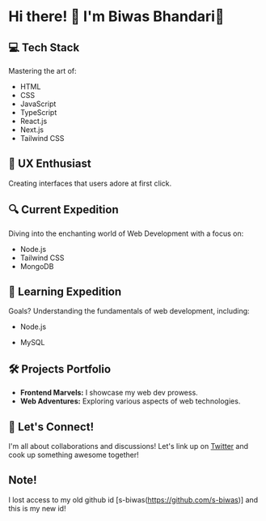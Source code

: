 # Hi there! 👋 I'm Biwas Bhandari🚀

## 💻 Tech Stack
Mastering the art of:
- HTML
- CSS
- JavaScript
- TypeScript
- React.js
- Next.js
- Tailwind CSS

## 🌟 UX Enthusiast
Creating interfaces that users adore at first click.

## 🔍 Current Expedition
Diving into the enchanting world of Web Development with a focus on:
- Node.js
- Tailwind CSS
- MongoDB

## 🚀 Learning Expedition
Goals? Understanding the fundamentals of web development, including:
- Node.js

- MySQL

## 🛠️ Projects Portfolio
- **Frontend Marvels:** I showcase my web dev prowess.
- **Web Adventures:** Exploring various aspects of web technologies.

## 🔗 Let's Connect!
I'm all about collaborations and discussions! Let's link up on [Twitter](https://twitter.com/biwas2059) and cook up something awesome together!

## Note!
I lost access to my old github id [s-biwas(https://github.com/s-biwas)] and this is my new id!
